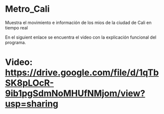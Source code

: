 # Metro_Cali
Muestra el movimiento e información de los mios de la ciudad de Cali en tiempo real

En el siguient enlace se encuentra el video con la explicación funcional del programa. 
# Video: https://drive.google.com/file/d/1qTbSK8pLOcR-9ib1pgSdmNoMHUfNMjom/view?usp=sharing
